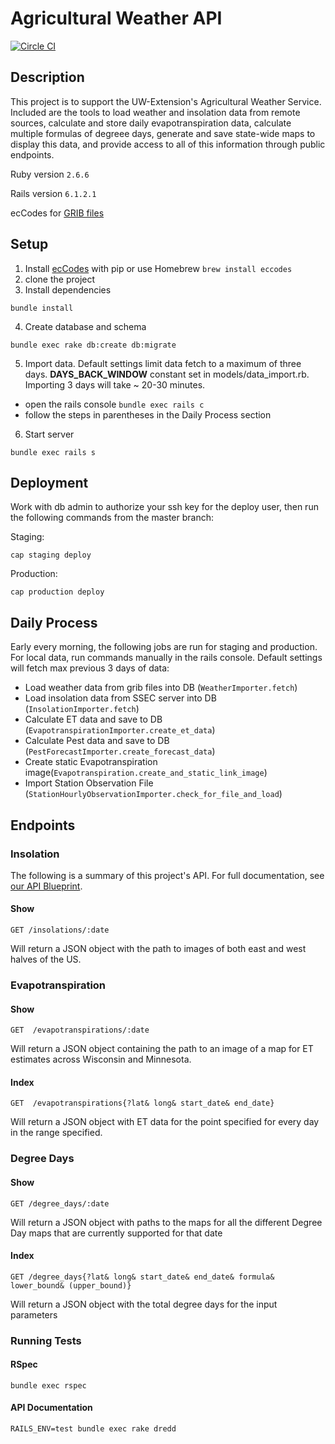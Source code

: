 # Agricultural Weather API
[![Circle CI](https://circleci.com/gh/adorableio/ag-weather.svg?style=svg&circle-token=467dfd3ec0f5d33330548a6d939f94d52d3f07ec)](https://circleci.com/gh/adorableio/ag-weather)

## Description
This project is to support the UW-Extension's Agricultural Weather Service.  Included are the tools to load weather and insolation data from remote sources, calculate and store daily evapotranspiration data, calculate multiple formulas of degreee days, generate and save state-wide maps to display this data, and provide access to all of this information through public endpoints.

Ruby version `2.6.6`

Rails version `6.1.2.1`

ecCodes for [GRIB files](https://en.wikipedia.org/wiki/GRIB)

## Setup
1. Install [ecCodes](https://github.com/ecmwf/eccodes) with pip or use Homebrew `brew install eccodes`
2. clone the project
3. Install dependencies
```
bundle install
```
4. Create database and schema
```
bundle exec rake db:create db:migrate
```
5. Import data. Default settings limit data fetch to a maximum of three days. **DAYS_BACK_WINDOW** constant set in models/data_import.rb. Importing 3 days will take ~ 20-30 minutes.
  * open the rails console `bundle exec rails c`
  * follow the steps in parentheses in the Daily Process section

6. Start server
```
bundle exec rails s
```

## Deployment
Work with db admin to authorize your ssh key for the deploy user, then run the following commands from the master branch:

Staging:
```
cap staging deploy
```
Production:
```
cap production deploy
```

## Daily Process

Early every morning, the following jobs are run for staging and production. For local data, run commands manually in the rails console. Default settings will fetch max previous 3 days of data:
* Load weather data from grib files into DB (`WeatherImporter.fetch`)
* Load insolation data from SSEC server into DB (`InsolationImporter.fetch`)
* Calculate ET data and save to DB (`EvapotranspirationImporter.create_et_data`)
* Calculate Pest data and save to DB (`PestForecastImporter.create_forecast_data`)
* Create static Evapotranspiration image(`Evapotranspiration.create_and_static_link_image`)
* Import Station Observation File (`StationHourlyObservationImporter.check_for_file_and_load`)


## Endpoints

### Insolation
The following is a summary of this project's API. For full documentation, see [our API Blueprint](apiary.apib).

#### Show
    GET /insolations/:date
Will return a JSON object with the path to images of both east and west halves of the US.

### Evapotranspiration

#### Show
    GET  /evapotranspirations/:date
Will return a JSON object containing the path to an image of a map for ET estimates across Wisconsin and Minnesota.

#### Index
    GET  /evapotranspirations{?lat& long& start_date& end_date}
Will return a JSON object with ET data for the point specified for every day in the range specified.

### Degree Days

#### Show
    GET /degree_days/:date
Will return a JSON object with paths to the maps for all the different Degree Day maps that are currently supported for that date

#### Index
    GET /degree_days{?lat& long& start_date& end_date& formula& lower_bound& (upper_bound)}
Will return a JSON object with the total degree days for the input parameters

### Running Tests

#### RSpec
```
bundle exec rspec
```
#### API Documentation
```
RAILS_ENV=test bundle exec rake dredd
```
